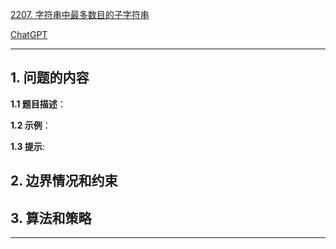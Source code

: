 [2207. 字符串中最多数目的子字符串](https://leetcode.cn/problems/maximize-number-of-subsequences-in-a-string)

[ChatGPT](chat.openai.com)

---

## 1. 问题的内容
**1.1 题目描述**：

**1.2 示例**：

**1.3 提示**:

## 2. 边界情况和约束


## 3. 算法和策略

---

